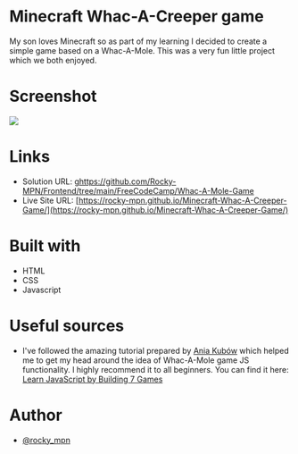 # Minecraft Whac-A-Creeper game

My son loves Minecraft so as part of my learning I decided to create a simple game based on a Whac-A-Mole.
This was a very fun little project which we both enjoyed.



# Screenshot

![](screenshot.png.jpg)


# Links

- Solution URL: [ghttps://github.com/Rocky-MPN/Frontend/tree/main/FreeCodeCamp/Whac-A-Mole-Game](https://github.com/Rocky-MPN/Frontend/tree/main/FreeCodeCamp/Whac-A-Mole-Game)
- Live Site URL: [https://rocky-mpn.github.io/Minecraft-Whac-A-Creeper-Game/](https://rocky-mpn.github.io/Minecraft-Whac-A-Creeper-Game/)


# Built with

- HTML
- CSS
- Javascript


# Useful sources


- I've followed the amazing tutorial prepared by [Ania Kubów](https://twitter.com/ania_kubow) which helped me to get my head around the idea of Whac-A-Mole game JS functionality. I highly recommend it to all beginners.
You can find it here: [Learn JavaScript by Building 7 Games](https://www.youtube.com/watch?v=ec8vSKJuZTk&ab_channel=freeCodeCamp.org)


#  Author

- [@rocky_mpn](https://www.twitter.com/rocky_mpn)

